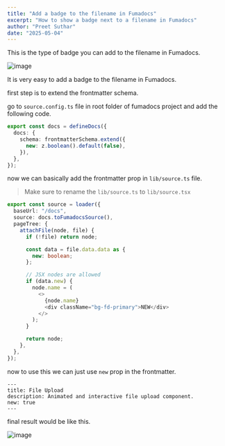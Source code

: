 ```yaml
---
title: "Add a badge to the filename in Fumadocs"
excerpt: "How to show a badge next to a filename in Fumadocs"
author: "Preet Suthar"
date: "2025-05-04"
---
```


This is the type of badge you can add to the filename in Fumadocs.

![image](https://pbs.twimg.com/media/GqGozTTbAAAj1ay?format=png&name=360x360)

It is very easy to add a badge to the filename in Fumadocs.

first step is to extend the frontmatter schema.

go to `source.config.ts` file in root folder of fumadocs project and add the following code.

```ts
export const docs = defineDocs({
  docs: {
    schema: frontmatterSchema.extend({
      new: z.boolean().default(false),
    }),
  },
});
```

now we can basically add the frontmatter prop in `lib/source.ts` file.

> Make sure to rename the `lib/source.ts` to `lib/source.tsx`

```ts
export const source = loader({
  baseUrl: "/docs",
  source: docs.toFumadocsSource(),
  pageTree: {
    attachFile(node, file) {
      if (!file) return node;

      const data = file.data.data as {
        new: boolean;
      };

      // JSX nodes are allowed
      if (data.new) {
        node.name = (
          <>
            {node.name}
            <div className="bg-fd-primary">NEW</div>
          </>
        );
      }

      return node;
    },
  },
});
```

now to use this we can just use `new` prop in the frontmatter.

```plaintext
---
title: File Upload
description: Animated and interactive file upload component.
new: true
---
```

final result would be like this.

![image](https://pbs.twimg.com/media/GqGozTTbAAAj1ay?format=png&name=360x360)
